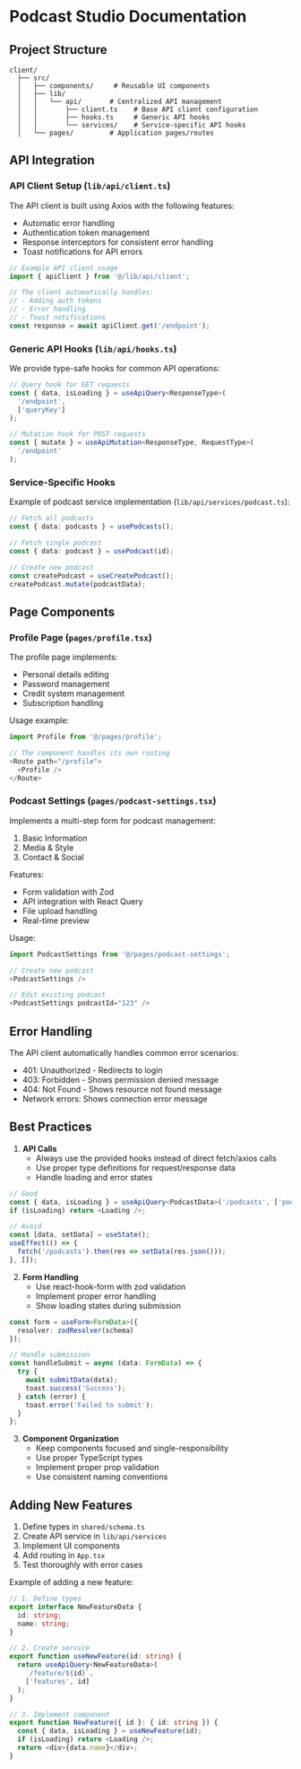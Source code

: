 # Podcast Studio Documentation

## Project Structure

```
client/
  ├── src/
  │   ├── components/     # Reusable UI components
  │   ├── lib/
  │   │   └── api/       # Centralized API management
  │   │       ├── client.ts    # Base API client configuration
  │   │       ├── hooks.ts     # Generic API hooks
  │   │       └── services/    # Service-specific API hooks
  │   └── pages/         # Application pages/routes
```

## API Integration

### API Client Setup (`lib/api/client.ts`)

The API client is built using Axios with the following features:
- Automatic error handling
- Authentication token management
- Response interceptors for consistent error handling
- Toast notifications for API errors

```typescript
// Example API client usage
import { apiClient } from '@/lib/api/client';

// The client automatically handles:
// - Adding auth tokens
// - Error handling
// - Toast notifications
const response = await apiClient.get('/endpoint');
```

### Generic API Hooks (`lib/api/hooks.ts`)

We provide type-safe hooks for common API operations:

```typescript
// Query hook for GET requests
const { data, isLoading } = useApiQuery<ResponseType>(
  '/endpoint',
  ['queryKey']
);

// Mutation hook for POST requests
const { mutate } = useApiMutation<ResponseType, RequestType>(
  '/endpoint'
);
```

### Service-Specific Hooks

Example of podcast service implementation (`lib/api/services/podcast.ts`):

```typescript
// Fetch all podcasts
const { data: podcasts } = usePodcasts();

// Fetch single podcast
const { data: podcast } = usePodcast(id);

// Create new podcast
const createPodcast = useCreatePodcast();
createPodcast.mutate(podcastData);
```

## Page Components

### Profile Page (`pages/profile.tsx`)

The profile page implements:
- Personal details editing
- Password management
- Credit system management
- Subscription handling

Usage example:
```typescript
import Profile from '@/pages/profile';

// The component handles its own routing
<Route path="/profile">
  <Profile />
</Route>
```

### Podcast Settings (`pages/podcast-settings.tsx`)

Implements a multi-step form for podcast management:
1. Basic Information
2. Media & Style
3. Contact & Social

Features:
- Form validation with Zod
- API integration with React Query
- File upload handling
- Real-time preview

Usage:
```typescript
import PodcastSettings from '@/pages/podcast-settings';

// Create new podcast
<PodcastSettings />

// Edit existing podcast
<PodcastSettings podcastId="123" />
```

## Error Handling

The API client automatically handles common error scenarios:
- 401: Unauthorized - Redirects to login
- 403: Forbidden - Shows permission denied message
- 404: Not Found - Shows resource not found message
- Network errors: Shows connection error message

## Best Practices

1. **API Calls**
   - Always use the provided hooks instead of direct fetch/axios calls
   - Use proper type definitions for request/response data
   - Handle loading and error states

```typescript
// Good
const { data, isLoading } = useApiQuery<PodcastData>('/podcasts', ['podcasts']);
if (isLoading) return <Loading />;

// Avoid
const [data, setData] = useState();
useEffect(() => {
  fetch('/podcasts').then(res => setData(res.json()));
}, []);
```

2. **Form Handling**
   - Use react-hook-form with zod validation
   - Implement proper error handling
   - Show loading states during submission

```typescript
const form = useForm<FormData>({
  resolver: zodResolver(schema)
});

// Handle submission
const handleSubmit = async (data: FormData) => {
  try {
    await submitData(data);
    toast.success('Success');
  } catch (error) {
    toast.error('Failed to submit');
  }
};
```

3. **Component Organization**
   - Keep components focused and single-responsibility
   - Use proper TypeScript types
   - Implement proper prop validation
   - Use consistent naming conventions

## Adding New Features

1. Define types in `shared/schema.ts`
2. Create API service in `lib/api/services`
3. Implement UI components
4. Add routing in `App.tsx`
5. Test thoroughly with error cases

Example of adding a new feature:

```typescript
// 1. Define types
export interface NewFeatureData {
  id: string;
  name: string;
}

// 2. Create service
export function useNewFeature(id: string) {
  return useApiQuery<NewFeatureData>(
    `/feature/${id}`,
    ['features', id]
  );
}

// 3. Implement component
export function NewFeature({ id }: { id: string }) {
  const { data, isLoading } = useNewFeature(id);
  if (isLoading) return <Loading />;
  return <div>{data.name}</div>;
}
```
